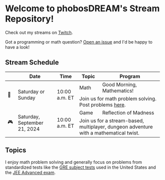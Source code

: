 # Welcome to phobosDREAM's Stream Repository!

Check out my streams on [Twitch](https://www.twitch.tv/phobosdream).

Got a programming or math question? [Open an issue](https://github.com/fractalate/phobosdream/issues) and I'd be happy to have a look!

## Stream Schedule

<table>
  <thead>
    <tr>
      <th></th>
      <th>Date</th>
      <th>Time</th>
      <th>Topic</th>
      <th>Program</th>
    </tr>
  </thead>
  <tbody>
    <tr>
      <td rowspan="2">🔁</td>
      <td rowspan="2">Saturday or Sunday</td>
      <td rowspan="2">10:00 a.m. ET</td>
      <td>Math</td>
      <td>Good Morning, Mathematics!</td>
    </tr>
    <tr>
      <td colspan="2">Join us for math problem solving. Post problems <a href="https://github.com/fractalate/phobosdream/issues">here</a>.</td>
    </tr>
    <tr>
      <td rowspan="2">🎮</td>
      <td rowspan="2">Saturday, September 21, 2024</td>
      <td rowspan="2">10:00 a.m. ET</td>
      <td>Game</td>
      <td>Reflection of Madness</td>
    </tr>
    <tr>
      <td colspan="2">Join us for a stream-based, multiplayer, dungeon adventure with a mathematical twist.</td>
    </tr>
  </tbody>
</table>

## Topics

I enjoy math problem solving and generally focus on problems from standardized tests like the [GRE subject tests](https://www.ets.org/gre/score-users/about/subject-tests.html) used in the United States and the [JEE Advanced exam](https://www.jeeadv.ac.in/).
